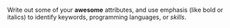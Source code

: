 Write out some of your **awesome** attributes, and use emphasis (like bold or italics) to identify keywords, programming languages, or _skills_. 
